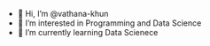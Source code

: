 - 👋 Hi, I’m @vathana-khun
- 👀 I’m interested in Programming and Data Science
- 🌱 I’m currently learning Data Scienece

<!---
vathana-khun/vathana-khun is a ✨ special ✨ repository because its `README.md` (this file) appears on your GitHub profile.
You can click the Preview link to take a look at your changes.
--->
